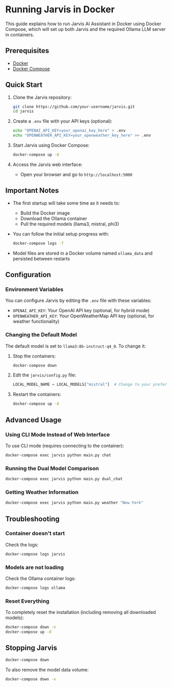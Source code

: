 # Running Jarvis in Docker

This guide explains how to run Jarvis AI Assistant in Docker using Docker Compose, which will set up both Jarvis and the required Ollama LLM server in containers.

## Prerequisites

- [Docker](https://docs.docker.com/get-docker/)
- [Docker Compose](https://docs.docker.com/compose/install/)

## Quick Start

1. Clone the Jarvis repository:
   ```bash
   git clone https://github.com/your-username/jarvis.git
   cd jarvis
   ```

2. Create a `.env` file with your API keys (optional):
   ```bash
   echo "OPENAI_API_KEY=your_openai_key_here" > .env
   echo "OPENWEATHER_API_KEY=your_openweather_key_here" >> .env
   ```

3. Start Jarvis using Docker Compose:
   ```bash
   docker-compose up -d
   ```

4. Access the Jarvis web interface:
   - Open your browser and go to `http://localhost:5000`

## Important Notes

- The first startup will take some time as it needs to:
  - Build the Docker image
  - Download the Ollama container
  - Pull the required models (llama3, mistral, phi3)
  
- You can follow the initial setup progress with:
  ```bash
  docker-compose logs -f
  ```

- Model files are stored in a Docker volume named `ollama_data` and persisted between restarts

## Configuration

### Environment Variables

You can configure Jarvis by editing the `.env` file with these variables:

- `OPENAI_API_KEY`: Your OpenAI API key (optional, for hybrid mode)
- `OPENWEATHER_API_KEY`: Your OpenWeatherMap API key (optional, for weather functionality)

### Changing the Default Model

The default model is set to `llama3:8b-instruct-q4_0`. To change it:

1. Stop the containers:
   ```bash
   docker-compose down
   ```

2. Edit the `jarvis/config.py` file:
   ```python
   LOCAL_MODEL_NAME = LOCAL_MODELS["mistral"]  # Change to your preferred model
   ```

3. Restart the containers:
   ```bash
   docker-compose up -d
   ```

## Advanced Usage

### Using CLI Mode Instead of Web Interface

To use CLI mode (requires connecting to the container):

```bash
docker-compose exec jarvis python main.py chat
```

### Running the Dual Model Comparison

```bash
docker-compose exec jarvis python main.py dual_chat
```

### Getting Weather Information

```bash
docker-compose exec jarvis python main.py weather "New York"
```

## Troubleshooting

### Container doesn't start

Check the logs:
```bash
docker-compose logs jarvis
```

### Models are not loading

Check the Ollama container logs:
```bash
docker-compose logs ollama
```

### Reset Everything

To completely reset the installation (including removing all downloaded models):
```bash
docker-compose down -v
docker-compose up -d
```

## Stopping Jarvis

```bash
docker-compose down
```

To also remove the model data volume:
```bash
docker-compose down -v
``` 